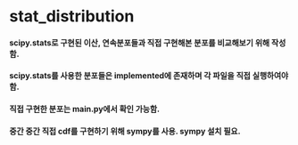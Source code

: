 # stat_distribution
#### scipy.stats로 구현된 이산, 연속분포들과 직접 구현해본 분포를 비교해보기 위해 작성함.

#### scipy.stats를 사용한 분포들은 implemented에 존재하며 각 파일을 직접 실행하여야 함.

#### 직접 구현한 분포는 main.py에서 확인 가능함.

#### 중간 중간 직접 cdf를 구현하기 위해 sympy를 사용. sympy 설치 필요.
